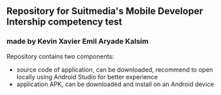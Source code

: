 ## Repository for Suitmedia's Mobile Developer Intership competency test
### made by Kevin Xavier Emil Aryade Kalsim

Repository contains two components:
- source code of application, can be downloaded, recommend to open locally using Android Studio for better experience
- application APK, can be downloaded and install on an Android device
